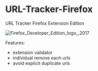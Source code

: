 ﻿# URL-Tracker-Firefox

URL Tracker Firefox Extension Edition

![Firefox_Developer_Edition_logo,_2017](https://github.com/Renstrio24p/URL-Tracker-Firefox/assets/123795328/80686990-190c-44d6-bb49-8219f0947ad4)

Features:

- extension validator
- individual remove each urls
- avoid explicit duplicate urls

